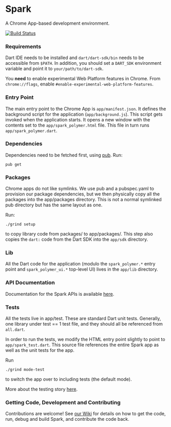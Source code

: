 # Spark

A Chrome App-based development environment.

[![Build Status](https://drone.io/github.com/dart-lang/spark/status.png)](https://drone.io/github.com/dart-lang/spark/latest)

### Requirements
Dart IDE needs to be installed and `dart/dart-sdk/bin` needs to be accessible
from `$PATH`. In addition, you should set a `DART_SDK` environment variable
and point it to `your/path/to/dart-sdk`.

You **need** to enable experimental Web Platform features in Chrome. From 
`chrome://flags`, enable `#enable-experimental-web-platform-features`.

### Entry Point
The main entry point to the Chrome App is `app/manifest.json`. It defines
the background script for the application (`app/background.js`). This script
gets invoked when the application starts. It opens a new window with the 
contents set to the `app/spark_polymer.html` file. This file in turn runs
`app/spark_polymer.dart`.

### Dependencies
Dependencies need to be fetched first, using [pub](http://pub.dartlang.org).
Run:

    pub get

### Packages
Chrome apps do not like symlinks. We use pub and a pubspec.yaml to provision our
package dependencies, but we then physically copy all the packages into the
app/packages directory. This is not a normal symlinked pub directory but has the
same layout as one.

Run:

    ./grind setup

to copy library code from packages/ to app/packages/. This step also copies the 
`dart:` code from the Dart SDK into the `app/sdk` directory.

### Lib
All the Dart code for the application (modulo the `spark_polymer.*` entry point
and `spark_polymer_ui.*` top-level UI) lives in the `app/lib` directory.

### API Documentation
Documentation for the Spark APIs is available
[here](http://dart-lang.github.io/spark/docs/spark.html).

### Tests
All the tests live in app/test. These are standard Dart unit tests. Generally,
one library under test == 1 test file, and they should all be referenced from
`all.dart`.

In order to run the tests, we modify the HTML entry point slightly to point to
`app/spark_test.dart`. This source file references the entire Spark app as
well as the unit tests for the app.

Run

    ./grind mode-test

to switch the app over to including tests (the default mode).

More about the testing story [here](https://github.com/dart-lang/spark/wiki/Testing).

### Getting Code, Development and Contributing
Contributions are welcome! See [our Wiki](https://github.com/dart-lang/spark/wiki/)
for details on how to get the code, run, debug and build Spark, and contribute
the code back.
